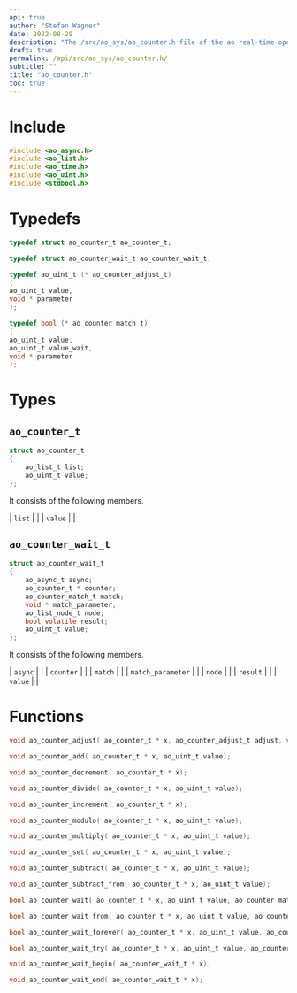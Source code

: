 ```yaml
---
api: true
author: "Stefan Wagner"
date: 2022-08-29
description: "The /src/ao_sys/ao_counter.h file of the ao real-time operating system."
draft: true
permalink: /api/src/ao_sys/ao_counter.h/
subtitle: ""
title: "ao_counter.h"
toc: true
---
```


# Include

```c
#include <ao_async.h>
#include <ao_list.h>
#include <ao_time.h>
#include <ao_uint.h>
#include <stdbool.h>
```

# Typedefs

```c
typedef struct ao_counter_t ao_counter_t;
```

```c
typedef struct ao_counter_wait_t ao_counter_wait_t;
```

```c
typedef ao_uint_t (* ao_counter_adjust_t)
(
ao_uint_t value,
void * parameter
);
```

```c
typedef bool (* ao_counter_match_t)
(
ao_uint_t value,
ao_uint_t value_wait,
void * parameter
);
```

# Types

## `ao_counter_t`

```c
struct ao_counter_t
{
    ao_list_t list;
    ao_uint_t value;
};
```

It consists of the following members.

| `list` | |
| `value` | |

## `ao_counter_wait_t`

```c
struct ao_counter_wait_t
{
    ao_async_t async;
    ao_counter_t * counter;
    ao_counter_match_t match;
    void * match_parameter;
    ao_list_node_t node;
    bool volatile result;
    ao_uint_t value;
};
```

It consists of the following members.

| `async` | |
| `counter` | |
| `match` | |
| `match_parameter` | |
| `node` | |
| `result` | |
| `value` | |

# Functions

```c
void ao_counter_adjust( ao_counter_t * x, ao_counter_adjust_t adjust, void * adjust_parameter);
```

```c
void ao_counter_add( ao_counter_t * x, ao_uint_t value);
```

```c
void ao_counter_decrement( ao_counter_t * x);
```

```c
void ao_counter_divide( ao_counter_t * x, ao_uint_t value);
```

```c
void ao_counter_increment( ao_counter_t * x);
```

```c
void ao_counter_modulo( ao_counter_t * x, ao_uint_t value);
```

```c
void ao_counter_multiply( ao_counter_t * x, ao_uint_t value);
```

```c
void ao_counter_set( ao_counter_t * x, ao_uint_t value);
```

```c
void ao_counter_subtract( ao_counter_t * x, ao_uint_t value);
```

```c
void ao_counter_subtract_from( ao_counter_t * x, ao_uint_t value);
```

```c
bool ao_counter_wait( ao_counter_t * x, ao_uint_t value, ao_counter_match_t match, void * match_parameter, ao_time_t timeout);
```

```c
bool ao_counter_wait_from( ao_counter_t * x, ao_uint_t value, ao_counter_match_t match, void * match_parameter, ao_time_t timeout, ao_time_t beginning);
```

```c
bool ao_counter_wait_forever( ao_counter_t * x, ao_uint_t value, ao_counter_match_t match, void * match_parameter);
```

```c
bool ao_counter_wait_try( ao_counter_t * x, ao_uint_t value, ao_counter_match_t match, void * match_parameter);
```

```c
void ao_counter_wait_begin( ao_counter_wait_t * x);
```

```c
void ao_counter_wait_end( ao_counter_wait_t * x);
```


